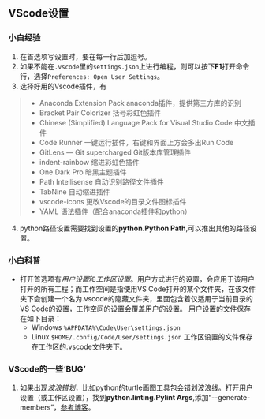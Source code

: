 ## VScode设置

### 小白经验

1. 在首选项写设置时，要在每一行后加逗号。
2. 如果不能在`.vscode`里的`settings.json`上进行编程，则可以按下**F1**打开命令行，选择`Preferences: Open User Settings`。
3. 选择好用的Vscode插件，有
> - Anaconda Extension Pack anaconda插件，提供第三方库的识别
> - Bracket Pair Colorizer 括号彩虹色插件
> - Chinese (Simplified) Language Pack for Visual Studio Code 中文插件
> - Code Runner 一键运行插件，右键和界面上方会多出Run Code 
> - GitLens — Git supercharged Git版本库管理插件
> - indent-rainbow 缩进彩虹色插件
> - One Dark Pro 暗黑主题插件
> - Path Intellisense 自动识别路径文件插件
> - TabNine 自动缩进插件
> - vscode-icons 更改Vscode的目录文件图标插件
> - YAML 语法插件（配合anaconda插件和python）
4. python路径设置需要找到设置的**python.Python Path**,可以推出其他的路径设置。

### 小白科普
- 打开首选项有*用户设置*和*工作区设置*。用户方式进行的设置，会应用于该用户打开的所有工程；而工作空间是指使用VS Code打开的某个文件夹，在该文件夹下会创建一个名为.vscode的隐藏文件夹，里面包含着仅适用于当前目录的VS Code的设置，工作空间的设置会覆盖用户的设置。
用户设置的文件保存在如下目录：
  - Windows `%APPDATA%\Code\User\settings.json`
  - Linux `$HOME/.config/Code/User/settings.json`
工作区设置的文件保存在工作区的.vscode文件夹下。


### VScode的一些‘BUG’
1. 如果出现*波浪错划*，比如python的turtle画图工具包会错划波浪线。打开用户设置（或工作区设置），找到**python.linting.Pylint Args**,添加“--generate-members”，[参考博客](https://blog.csdn.net/SJM1996_fighting/article/details/103272538)。


